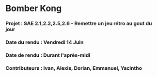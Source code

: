 # Bomber Kong

### Projet : SAE 2.1,2.2,2.5,2.6 - Remettre un jeu rétro au gout du jour

### Date du rendu : Vendredi 14 Juin

### Date de rendu : Durant l'après-midi

### Contributeurs : Ivan, Alexis, Dorian, Emmanuel, Yacintho
